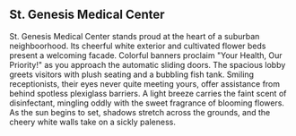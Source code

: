 ## St. Genesis Medical Center ## 
St. Genesis Medical Center stands proud at the heart of a suburban neighboorhood. Its cheerful white exterior and cultivated flower beds present a welcoming facade. Colorful banners proclaim "Your Health, Our Priority!" as you approach the automatic sliding doors. The spacious lobby greets visitors with plush seating and a bubbling fish tank. Smiling receptionists, their eyes never quite meeting yours, offer assistance from behind spotless plexiglass barriers. A light breeze carries the faint scent of disinfectant, mingling oddly with the sweet fragrance of blooming flowers. As the sun begins to set, shadows stretch across the grounds, and the cheery white walls take on a sickly paleness.
